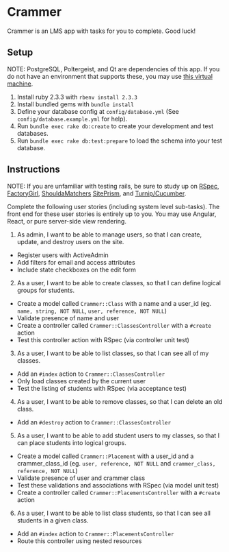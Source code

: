 # Crammer

Crammer is an LMS app with tasks for you to complete. Good luck!

## Setup

NOTE: PostgreSQL, Poltergeist, and Qt are dependencies of this app. If you do not have an environment that supports these, you may use [this virtual machine](https://github.com/redriverpress/rails-dev-box).

1. Install ruby 2.3.3 with `rbenv install 2.3.3`
2. Install bundled gems with `bundle install`
3. Define your database config at `config/database.yml` (See `config/database.example.yml` for help).
4. Run `bundle exec rake db:create` to create your development and test databases.
5. Run `bundle exec rake db:test:prepare` to load the schema into your test database.

## Instructions

NOTE: If you are unfamiliar with testing rails, be sure to study up on [RSpec](https://github.com/rspec/rspec-rails#model-specs), [FactoryGirl](https://github.com/thoughtbot/factory_girl/blob/master/GETTING_STARTED.md#defining-factories), [ShouldaMatchers](https://github.com/thoughtbot/shoulda-matchers#activemodel-matchers) [SitePrism](https://github.com/natritmeyer/site_prism#introduction-to-the-page-object-model), and [Turnip/Cucumber](https://github.com/jnicklas/turnip#usage).

Complete the following user stories (including system level sub-tasks). The front end for these user stories is entirely up to you. You may use Angular, React, or pure server-side view rendering.

1. As admin, I want to be able to manage users, so that I can create, update, and destroy users on the site.
  - Register users with ActiveAdmin
  - Add filters for email and access attributes
  - Include state checkboxes on the edit form

2. As a user, I want to be able to create classes, so that I can define logical groups for students.
  - Create a model called `Crammer::Class` with a name and a user_id (eg. `name, string, NOT NULL`, `user, reference, NOT NULL`)
  - Validate presence of name and user
  - Create a controller called `Crammer::ClassesController` with a `#create` action
  - Test this controller action with RSpec (via controller unit test)

3. As a user, I want to be able to list classes, so that I can see all of my classes.
  - Add an `#index` action to `Crammer::ClassesController`
  - Only load classes created by the current user
  - Test the listing of students with RSpec (via acceptance test)

4. As a user, I want to be able to remove classes, so that I can delete an old class.
  - Add an `#destroy` action to `Crammer::ClassesController`

5. As a user, I want to be able to add student users to my classes, so that I can place students into logical groups.
  - Create a model called `Crammer::Placement` with a user_id and a crammer_class_id (eg. `user, reference, NOT NULL` and `crammer_class, reference, NOT NULL`)
  - Validate presence of user and crammer class
  - Test these validations and associations with RSpec (via model unit test)
  - Create a controller called `Crammer::PlacementsController` with a `#create` action

6. As a user, I want to be able to list class students, so that I can see all students in a given class.
  - Add an `#index` action to `Crammer::PlacementsController`
  - Route this controller using nested resources

